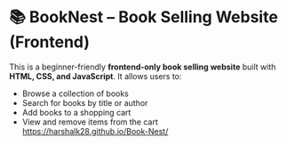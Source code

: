 # 📚 BookNest – Book Selling Website (Frontend)

This is a beginner-friendly **frontend-only book selling website** built with **HTML, CSS, and JavaScript**. It allows users to:

- Browse a collection of books
- Search for books by title or author
- Add books to a shopping cart
- View and remove items from the cart
<br/>https://harshalk28.github.io/Book-Nest/

